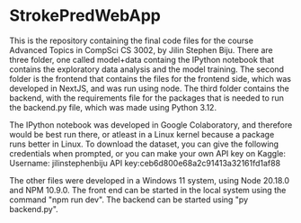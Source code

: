 # StrokePredWebApp

This is the repository containing the final code files for the course Advanced Topics in CompSci CS 3002, by Jilin Stephen Biju. There are three folder, one called model+data containg the IPython notebook that contains the exploratory data analysis and the model training. The second folder is the frontend that contains the files for the frontend side, which was developed in NextJS, and was run using node. The third folder contains the backend, with the requirements file for the packages that is needed to run the backend.py file, which was made using Python 3.12.

The IPython notebook was developed in Google Colaboratory, and therefore would be best run there, or atleast in a Linux kernel because a package runs better in Linux. To download the dataset, you can give the following credentials when prompted, or you can make your own API key on Kaggle:
Username: jilinstephenbiju
API key:ceb6d800e68a2c91413a32161fd1af88

The other files were developed in a Windows 11 system, using Node 20.18.0 and NPM 10.9.0. The front end can be started in the local system using the command "npm run dev".
The backend can be started using "py backend.py".
